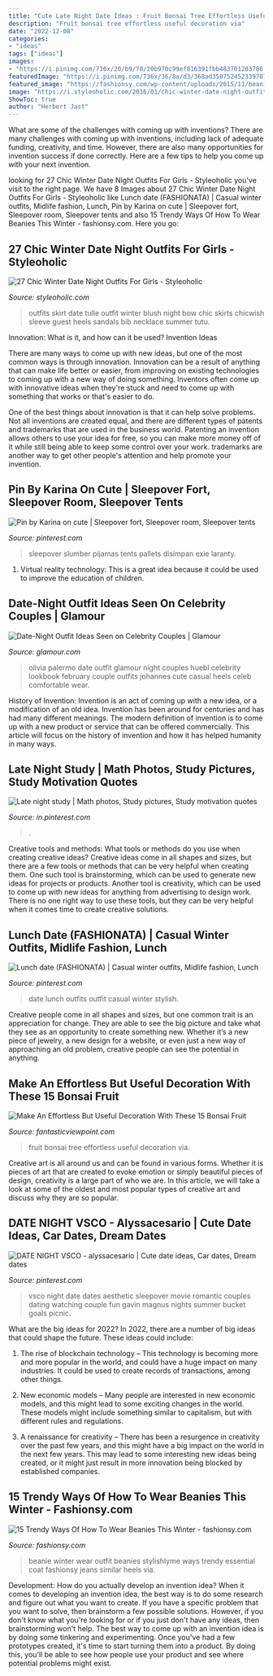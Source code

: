 ```yaml
---
title: "Cute Late Night Date Ideas : Fruit Bonsai Tree Effortless Useful Decoration Via"
description: "Fruit bonsai tree effortless useful decoration via"
date: "2022-12-08"
categories:
- "ideas"
tags: ["ideas"]
images:
- "https://i.pinimg.com/736x/20/b9/70/20b970c99ef816391fbb483701203786.jpg"
featuredImage: "https://i.pinimg.com/736x/36/8a/d3/368ad3507524523397074de9838a636a.jpg"
featured_image: "https://fashionsy.com/wp-content/uploads/2015/11/beanie-winter-outfit-630x945.jpg"
image: "https://i.styleoholic.com/2016/01/chic-winter-date-night-outfits-for-girls-27.jpg"
ShowToc: true
author: "Herbert Jast"
---
```



What are some of the challenges with coming up with inventions?
There are many challenges with coming up with inventions, including lack of adequate funding, creativity, and time. However, there are also many opportunities for invention success if done correctly. Here are a few tips to help you come up with your next invention.

	

		
looking for 27 Chic Winter Date Night Outfits For Girls - Styleoholic you've visit to the right page. We have 8 Images about 27 Chic Winter Date Night Outfits For Girls - Styleoholic like Lunch date (FASHIONATA) | Casual winter outfits, Midlife fashion, Lunch, Pin by Karina on cute | Sleepover fort, Sleepover room, Sleepover tents and also 15 Trendy Ways Of How To Wear Beanies This Winter - fashionsy.com. Here you go:
		
    
## 27 Chic Winter Date Night Outfits For Girls - Styleoholic

<img loading=lazy src="https://i.styleoholic.com/2016/01/chic-winter-date-night-outfits-for-girls-27.jpg" onerror="this.onerror=null;this.src='https://tse2.mm.bing.net/th?id=OIP.-z_rbJTNJzB6Latu_-XfuQAAAA&amp;pid=15.1';" alt="27 Chic Winter Date Night Outfits For Girls - Styleoholic">

_Source: styleoholic.com_

>outfits skirt date tulle outfit winter blush night bow chic skirts chicwish sleeve guest heels sandals bib necklace summer tutu. 

	

Innovation: What is it, and how can it be used?
Invention Ideas

There are many ways to come up with new ideas, but one of the most common ways is through innovation. Innovation can be a result of anything that can make life better or easier, from improving on existing technologies to coming up with a new way of doing something. Inventors often come up with innovative ideas when they're stuck and need to come up with something that works or that's easier to do.

One of the best things about innovation is that it can help solve problems. Not all inventions are created equal, and there are different types of patents and trademarks that are used in the business world. Patenting an invention allows others to use your idea for free, so you can make more money off of it while still being able to keep some control over your work. trademarks are another way to get other people's attention and help promote your invention.

    
## Pin By Karina On Cute | Sleepover Fort, Sleepover Room, Sleepover Tents

<img loading=lazy src="https://i.pinimg.com/736x/36/8a/d3/368ad3507524523397074de9838a636a.jpg" onerror="this.onerror=null;this.src='https://tse4.mm.bing.net/th?id=OIP.2VJM-za6RhtC6US52VVNfAHaJ3&amp;pid=15.1';" alt="Pin by Karina on cute | Sleepover fort, Sleepover room, Sleepover tents">

_Source: pinterest.com_

>sleepover slumber pijamas tents pallets disimpan exie laranty. 

	

1. Virtual reality technology: This is a great idea because it could be used to improve the education of children.

    
## Date-Night Outfit Ideas Seen On Celebrity Couples | Glamour

<img loading=lazy src="http://media.glamour.com/photos/569586f95fff94d44eec67a7/master/pass/fashion-2014-01-03-date-outfit-ideas-olivia-palermo-johanne-huebl-main.jpg" onerror="this.onerror=null;this.src='https://tse2.mm.bing.net/th?id=OIP.llqFYOsuQ_Ij0E2OascwzQHaKK&amp;pid=15.1';" alt="Date-Night Outfit Ideas Seen on Celebrity Couples | Glamour">

_Source: glamour.com_

>olivia palermo date outfit glamour night couples huebl celebrity lookbook february couple outfits johannes cute casual heels celeb comfortable wear. 

	

History of Invention:
Invention is an act of coming up with a new idea, or a modification of an old idea. Invention has been around for centuries and has had many different meanings. The modern definition of invention is to come up with a new product or service that can be offered commercially. This article will focus on the history of invention and how it has helped humanity in many ways.

    
## Late Night Study | Math Photos, Study Pictures, Study Motivation Quotes

<img loading=lazy src="https://i.pinimg.com/736x/bc/9f/17/bc9f177a5b6529be4df08f93ca0b43ef.jpg" onerror="this.onerror=null;this.src='https://tse1.mm.bing.net/th?id=OIP.eY_-R7DdKdN6622YGTayEwHaNK&amp;pid=15.1';" alt="Late night study | Math photos, Study pictures, Study motivation quotes">

_Source: in.pinterest.com_

>. 

	

Creative tools and methods: What tools or methods do you use when creating creative ideas?
Creative ideas come in all shapes and sizes, but there are a few tools or methods that can be very helpful when creating them. One such tool is brainstorming, which can be used to generate new ideas for projects or products. Another tool is creativity, which can be used to come up with new ideas for anything from advertising to design work. There is no one right way to use these tools, but they can be very helpful when it comes time to create creative solutions.

    
## Lunch Date (FASHIONATA) | Casual Winter Outfits, Midlife Fashion, Lunch

<img loading=lazy src="https://i.pinimg.com/736x/9d/98/f1/9d98f1b111dee00c1aecd2fade76ec07--s-style-date-outfits.jpg" onerror="this.onerror=null;this.src='https://tse1.mm.bing.net/th?id=OIP.BgGUbqUB68sif7Edo7fepQHaLG&amp;pid=15.1';" alt="Lunch date (FASHIONATA) | Casual winter outfits, Midlife fashion, Lunch">

_Source: pinterest.com_

>date lunch outfits outfit casual winter stylish. 

	

Creative people come in all shapes and sizes, but one common trait is an appreciation for change. They are able to see the big picture and take what they see as an opportunity to create something new. Whether it’s a new piece of jewelry, a new design for a website, or even just a new way of approaching an old problem, creative people can see the potential in anything.

    
## Make An Effortless But Useful Decoration With These 15 Bonsai Fruit

<img loading=lazy src="https://www.fantasticviewpoint.com/wp-content/uploads/2015/12/calamondin-3-634x766.jpg" onerror="this.onerror=null;this.src='https://tse4.mm.bing.net/th?id=OIP.zEJcg4gPvZN69fvNZVGqPQHaI8&amp;pid=15.1';" alt="Make An Effortless But Useful Decoration With These 15 Bonsai Fruit">

_Source: fantasticviewpoint.com_

>fruit bonsai tree effortless useful decoration via. 

	

Creative art is all around us and can be found in various forms. Whether it is pieces of art that are created to evoke emotion or simply beautiful pieces of design, creativity is a large part of who we are. In this article, we will take a look at some of the oldest and most popular types of creative art and discuss why they are so popular.

    
## DATE NIGHT VSCO - Alyssacesario | Cute Date Ideas, Car Dates, Dream Dates

<img loading=lazy src="https://i.pinimg.com/736x/20/b9/70/20b970c99ef816391fbb483701203786.jpg" onerror="this.onerror=null;this.src='https://tse2.mm.bing.net/th?id=OIP.KbFVpMseqjoJxJRv4vc0DwHaJ4&amp;pid=15.1';" alt="DATE NIGHT VSCO - alyssacesario | Cute date ideas, Car dates, Dream dates">

_Source: pinterest.com_

>vsco night date dates aesthetic sleepover movie romantic couples dating watching couple fun gavin magnus nights summer bucket goals picnic. 

	

What are the big ideas for 2022?
In 2022, there are a number of big ideas that could shape the future. These ideas could include:
1. The rise of blockchain technology – This technology is becoming more and more popular in the world, and could have a huge impact on many industries. It could be used to create records of transactions, among other things.

2. New economic models – Many people are interested in new economic models, and this might lead to some exciting changes in the world. These models might include something similar to capitalism, but with different rules and regulations.

3. A renaissance for creativity – There has been a resurgence in creativity over the past few years, and this might have a big impact on the world in the next few years. This may lead to some interesting new ideas being created, or it might just result in more innovation being blocked by established companies.

    
## 15 Trendy Ways Of How To Wear Beanies This Winter - Fashionsy.com

<img loading=lazy src="https://fashionsy.com/wp-content/uploads/2015/11/beanie-winter-outfit-630x945.jpg" onerror="this.onerror=null;this.src='https://tse2.mm.bing.net/th?id=OIP.6W03x6awPG0Flu3Yr1KW5wHaLH&amp;pid=15.1';" alt="15 Trendy Ways Of How To Wear Beanies This Winter - fashionsy.com">

_Source: fashionsy.com_

>beanie winter wear outfit beanies stylishlyme ways trendy essential coat fashionsy jeans similar heels via. 

	

Development: How do you actually develop an invention idea?
When it comes to developing an invention idea, the best way is to do some research and figure out what you want to create. If you have a specific problem that you want to solve, then brainstorm a few possible solutions. However, if you don't know what you're looking for or if you just don't have any ideas, then brainstorming won't help. The best way to come up with an invention idea is by doing some tinkering and experimenting. Once you've had a few prototypes created, it's time to start turning them into a product. By doing this, you'll be able to see how people use your product and see where potential problems might exist.


